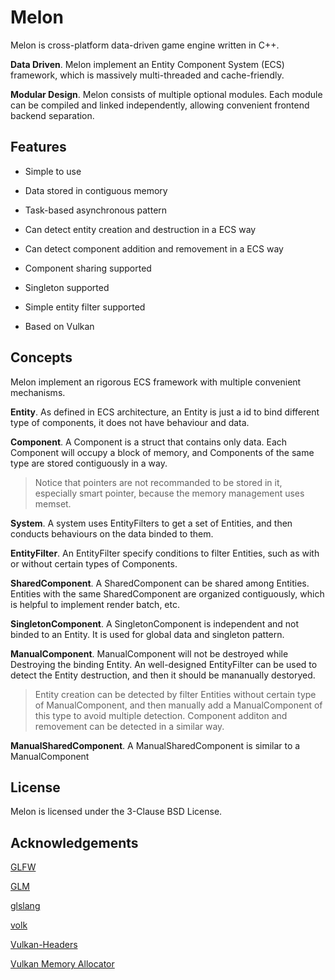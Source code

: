 # Melon

Melon is cross-platform data-driven game engine written in C++.

**Data Driven**. Melon implement an Entity Component System (ECS) framework, which is massively multi-threaded and cache-friendly.

**Modular Design**. Melon consists of multiple optional modules. Each module can be compiled and linked independently, allowing convenient frontend backend separation.

## Features

* Simple to use

* Data stored in contiguous memory

* Task-based asynchronous pattern

* Can detect entity creation and destruction in a ECS way

* Can detect component addition and removement in a ECS way

* Component sharing supported

* Singleton supported

* Simple entity filter supported

* Based on Vulkan

## Concepts

Melon implement an rigorous ECS framework with multiple convenient mechanisms.

**Entity**. As defined in ECS architecture, an Entity is just a id to bind different type of components, it does not have behaviour and data.

**Component**. A Component is a struct that contains only data. Each Component will occupy a block of memory, and Components of the same type are stored contiguously in a way.

> Notice that pointers are not recommanded to be stored in it, especially smart pointer, because the memory management uses memset.

**System**. A system uses EntityFilters to get a set of Entities, and then conducts behaviours on the data binded to them.

**EntityFilter**. An EntityFilter specify conditions to filter Entities, such as with or without certain types of Components.

**SharedComponent**. A SharedComponent can be shared among Entities. Entities with the same SharedComponent are organized contiguously, which is helpful to implement render batch, etc.

**SingletonComponent**. A SingletonComponent is independent and not binded to an Entity. It is used for global data and singleton pattern.

**ManualComponent**. ManualComponent will not be destroyed while Destroying the binding Entity. An well-designed EntityFilter can be used to detect the Entity destruction, and then it should be mananually destoryed.

> Entity creation can be detected by filter Entities without certain type of ManualComponent, and then manually add a ManualComponent of this type to avoid multiple detection.
> Component additon and removement can be detected in a similar way.

**ManualSharedComponent**. A ManualSharedComponent is similar to a ManualComponent

## License

Melon is licensed under the 3-Clause BSD License.

## Acknowledgements

[GLFW](https://github.com/glfw/glfw)

[GLM](https://github.com/g-truc/glm)

[glslang](https://github.com/KhronosGroup/glslang)

[volk](https://github.com/zeux/volk)

[Vulkan-Headers](https://github.com/KhronosGroup/Vulkan-Headers)

[Vulkan Memory Allocator](https://github.com/GPUOpen-LibrariesAndSDKs/VulkanMemoryAllocator)
